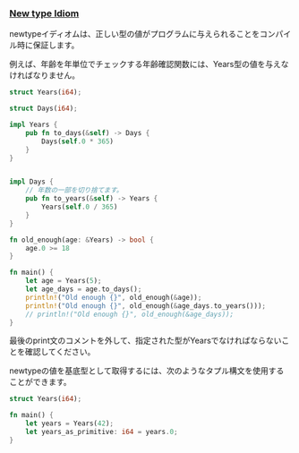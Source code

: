 ### [New type Idiom](https://doc.rust-jp.rs/rust-by-example-ja/generics/new_types.html)

newtypeイディオムは、正しい型の値がプログラムに与えられることをコンパイル時に保証します。

例えば、年齢を年単位でチェックする年齢確認関数には、Years型の値を与えなければなりません。

~~~rust
struct Years(i64);

struct Days(i64);

impl Years {
    pub fn to_days(&self) -> Days {
        Days(self.0 * 365)
    }
}


impl Days {
    // 年数の一部を切り捨てます。
    pub fn to_years(&self) -> Years {
        Years(self.0 / 365)
    }
}

fn old_enough(age: &Years) -> bool {
    age.0 >= 18
}

fn main() {
    let age = Years(5);
    let age_days = age.to_days();
    println!("Old enough {}", old_enough(&age));
    println!("Old enough {}", old_enough(&age_days.to_years()));
    // println!("Old enough {}", old_enough(&age_days));
}
~~~

最後のprint文のコメントを外して、指定された型がYearsでなければならないことを確認してください。

newtypeの値を基底型として取得するには、次のようなタプル構文を使用することができます。

~~~rust
struct Years(i64);

fn main() {
    let years = Years(42);
    let years_as_primitive: i64 = years.0;
}
~~~

